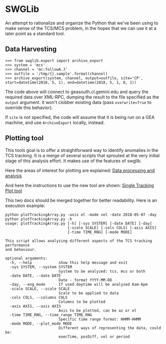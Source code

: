 # SWGLib

An attempt to rationalize and organize the Python that we've been using to
make sense of the TCS/MCS problem, in the hopes that we can use it at a
later point as a standard tool.

## Data Harvesting

```
>>> from swglib.export import archive_export
>>> system = 'mcs'
>>> channel = 'mc:followA.J'
>>> outfile = '/tmp/{}.sample'.format(channel)
>>> archive_export(system, channel, output=outfile, site='CP', start=datetime(2018, 5, 1), end=datetime(2018, 5, 1, 0, 1))
```

The code above will connect to geasouth.cl.gemini.edu and query the required data over XML-RPC,
dumping the result to the file specified as the `output` argument. It won't clobber existing
data (pass `overwrite=True` to override this behavior).

If `site` is not specified, the code will assume that it is being run on a GEA machine, and use
`ArchiveExport` locally, instead.

## Plotting tool

This tools goal is to offer a straightforward way to identify anomalies in the TCS tracking. It is a merge of several scripts that sprouted at the very initial stage of this analysis effort. It makes use of the features of swglib. 

Here the areas of interest for plotting are explained: [Data processing and analysis](https://docs.google.com/document/d/1cZ4VJncNP1fW5Nk8Uf9sKKBAjShs3a1wL9Vg5DxGrYs/edit#heading=h.ccazbon1vexl)

And here the instructions to use the new tool are shown: [Single Tracking Plot tool](https://docs.google.com/document/d/1wCf2ctd0chd1QXGVKq35qSoBzgNS0QFkFRKSl6h7aKg/edit?usp=sharing])

This two docs should be merged together for better readability. Here is an execution example:

```
python plotTrackingArray.py -axis el -mode vel -date 2018-05-07 -day
python plotTrackingArray.py -h
usage: plotTrackingArray.py [-h] [-sys SYSTEM] [-date DATE] [-day]
                            [-scale SCALE] [-cols COLS] [-axis AXIS]
                            [-time TIME_RNG] [-mode MODE]

This script allows analyzing different aspects of the TCS tracking performance
and behaviour.

optional arguments:
  -h, --help            show this help message and exit
  -sys SYSTEM, --system SYSTEM
                        System to be analyzed: tcs, mcs or both
  -date DATE, --date DATE
                        Date - format YYYY-MM-DD
  -day, --eng_mode      If used daytime will be analyzed 6am-6pm
  -scale SCALE, --scale SCALE
                        Scale to be applied to data
  -cols COLS, --columns COLS
                        Columns to be plotted
  -axis AXIS, --axis AXIS
                        Axis to be plotted, can be az or el
  -time TIME_RNG, --time_range TIME_RNG
                        Specific time range format: HHMM-HHMM
  -mode MODE, --plot_mode MODE
                        Different ways of representing the data, could be:
                        execTime, posDiff, vel or period
```



